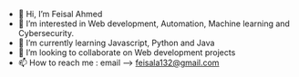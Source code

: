 - 👋 Hi, I’m Feisal Ahmed
- 👀 I’m interested in Web development, Automation, Machine learning and Cybersecurity.
- 🌱 I’m currently learning Javascript, Python and Java
- 💞️ I’m looking to collaborate on Web development projects
- 📫 How to reach me : email --> feisala132@gmail.com

<!---
faizela/faizela is a ✨ special ✨ repository because its `README.md` (this file) appears on your GitHub profile.
You can click the Preview link to take a look at your changes.
--->
